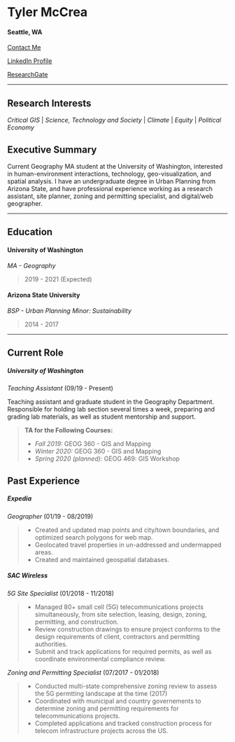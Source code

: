 # Tyler McCrea

#### Seattle, WA


[Contact Me](tmccrea@uw.edu "tmccrea@uw.edu")

[LinkedIn Profile](https://www.linkedin.com/in/tpmccrea "Tyler's LinkedIn Profile")

[ResearchGate](www.researchgate.net/profile/Tyler_Mccrea "Tyler's ResearchGate Profile")

***

## Research Interests

_Critical GIS_ | _Science, Technology and Society_ | _Climate_ | _Equity_ | _Political Economy_


## Executive Summary

Current Geography MA student at the University of Washington, interested in human-environment interactions, technology, geo-visualization, and spatial analysis. I have an undergraduate degree in Urban Planning from Arizona State, and have  professional experience working as a research assistant, site planner, zoning and permitting specialist, and digital/web geographer.

***

## Education

#### University of Washington

*MA - Geography*

> 2019 - 2021 (Expected)

#### Arizona State University

*BSP - Urban Planning*
*Minor: Sustainability*

> 2014 - 2017

***

## Current Role

##### University of Washington

*Teaching Assistant* (09/19 - Present)

Teaching assistant and graduate student in the Geography Department. Responsible for holding lab section several times a week, preparing and grading lab materials, as well as student mentorship and support.

> **TA for the Following Courses:**
> * _Fall 2019:_ GEOG 360 - GIS and Mapping
> * _Winter 2020:_ GEOG 360 - GIS and Mapping
> * _Spring 2020 (planned):_ GEOG 469: GIS Workshop

## Past Experience

##### Expedia

*Geographer* (01/19 - 08/2019)

> * Created and updated map points and city/town boundaries, and optimized search polygons for web map.
> * Geolocated travel properties in un-addressed and undermapped areas.
> * Created and maintained geospatial databases.

##### SAC Wireless

*5G Site Specialist* (01/2018 - 11/2018)

> * Managed 80+ small cell (5G) telecommunications projects simultaneously, from site selection, leasing, design, zoning, permitting, and construction.
> * Review construction drawings to ensure project conforms to the design requirements of client, contractors and permitting authorities.
> * Submit and track applications for required permits, as well as coordinate environmental compliance review.

*Zoning and Permitting Specialist* (07/2017 - 01/2018)

> * Conducted multi-state comprehensive zoning review to assess the 5G permtting landscape at the time (2017)
> * Coordinated with municipal and country governements to determine zoning and permitting requirements for telecommunications projects.
> * Completed applications and tracked construction process for telecom infrastructure projects across the US.
